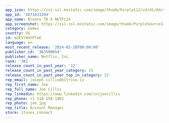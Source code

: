 ```yaml
---
app_icon: https://is1-ssl.mzstatic.com/image/thumb/Purple112/v4/d1/6d/4b/d16d4bb0-a945-f012-c6b3-ac7c6ad15b52/AppIcon-1x_U007emarketing-0-7-0-85-220.png/1024x1024bb.png
app_id: '1671633204'
app_name: Bloons TD 6 NETFLIX
app_screenshot: https://is1-ssl.mzstatic.com/image/thumb/PurpleSource126/v4/a3/4e/89/a34e89ea-e308-9c73-4f36-213be9551f6a/4d6d49cc-fa13-42a4-a5b5-c6448ce9f90f_1_GAME_SCREENSHOT_IOS_MOBILE_HORIZONTAL_6_5_INCH_19_fc65dd40-f5ea-11ed-9647-12cdbbfb7cb7.jpg/2778x1284bb.png
category: Games
country: US
id: mZEVlRmYPleE
language: en
most_recent_release: '2024-02-20T00:00:00'
publisher_id: '363590054'
publisher_name: Netflix, Inc.
rank: '301'
release_count_in_past_year: '12'
release_count_in_past_year_category: 15
release_count_in_past_year_top_in_category: 22
rep_email: joseph.cillis@bitrise.io
rep_first_name: Joe
rep_full_name: Joe Cillis
rep_linkedin: https://www.linkedin.com/in/joecillis
rep_phone: +1 518-258-1902
rep_photo: joe.jpg
rep_title: Account Manager
store: itunes_connect
---
```

